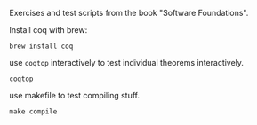 Exercises and test scripts from the book "Software Foundations".

Install coq with brew:
```
brew install coq
```


use `coqtop` interactively to test individual theorems interactively.

```
coqtop
```

use makefile to test compiling stuff.

```
make compile
```

